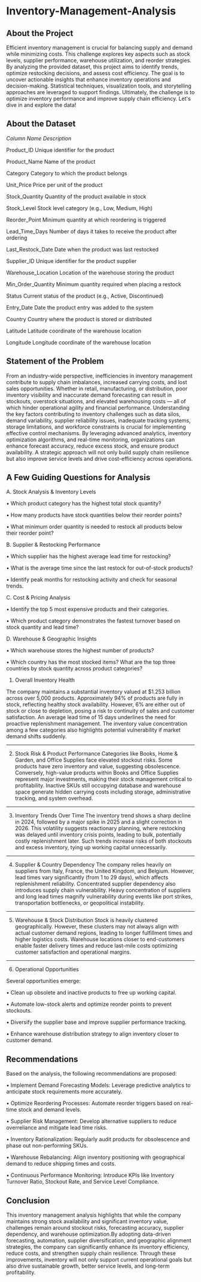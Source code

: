 # Inventory-Management-Analysis

## About the Project

Efficient inventory management is crucial for balancing supply and demand while minimizing costs. This challenge explores key aspects such as stock levels, supplier performance, warehouse utilization, and reorder strategies. By analyzing the provided dataset, this project aims to identify trends, optimize restocking decisions, and assess cost efficiency. The goal is to uncover actionable insights that enhance inventory operations and decision-making. Statistical techniques, visualization tools, and storytelling approaches are leveraged to support findings. Ultimately, the challenge is to optimize inventory performance and improve supply chain efficiency. Let's dive 
in and explore the data!

## About the Dataset

*Column Name Description*

Product_ID Unique identifier for the product

Product_Name Name of the product

Category Category to which the product belongs

Unit_Price Price per unit of the product

Stock_Quantity Quantity of the product available in stock

Stock_Level Stock level category (e.g., Low, Medium, High)

Reorder_Point Minimum quantity at which reordering is triggered

Lead_Time_Days Number of days it takes to receive the product after ordering

Last_Restock_Date Date when the product was last restocked

Supplier_ID Unique identifier for the product supplier

Warehouse_Location Location of the warehouse storing the product

Min_Order_Quantity Minimum quantity required when placing a restock

Status Current status of the product (e.g., Active, Discontinued)

Entry_Date Date the product entry was added to the system

Country Country where the product is stored or distributed

Latitude Latitude coordinate of the warehouse location

Longitude Longitude coordinate of the warehouse location

## Statement of the Problem

From an industry-wide perspective, inefficiencies in inventory management contribute to supply chain imbalances, increased carrying costs, and lost sales opportunities. Whether in retail, manufacturing, or distribution, poor inventory visibility and inaccurate demand forecasting can result in stockouts, overstock situations, and elevated warehousing costs — all of which hinder operational agility and financial performance. Understanding the key factors contributing to inventory challenges such as data silos, demand variability, supplier reliability issues, inadequate tracking systems, storage limitations, and workforce constraints is crucial for implementing effective control mechanisms. By leveraging advanced analytics, inventory optimization algorithms, and real-time monitoring, organizations can enhance forecast accuracy, reduce excess stock, and ensure product availability. A strategic approach will not only build supply chain resilience but also improve service levels and drive cost-efficiency across operations.

## A Few Guiding Questions for Analysis

A. Stock Analysis & Inventory Levels

• Which product category has the highest total stock quantity?

• How many products have stock quantities below their reorder points?

• What minimum order quantity is needed to restock all products below their reorder point?

B. Supplier & Restocking Performance

• Which supplier has the highest average lead time for restocking?

• What is the average time since the last restock for out-of-stock products?

• Identify peak months for restocking activity and check for seasonal trends.

C. Cost & Pricing Analysis

• Identify the top 5 most expensive products and their categories.

• Which product category demonstrates the fastest turnover based on stock quantity and lead time?

D. Warehouse & Geographic Insights

• Which warehouse stores the highest number of products?

• Which country has the most stocked items? What are the top three countries by stock quantity across product categories?

1. Overall Inventory Health 

The company maintains a substantial inventory valued at $1.253 billion across over 5,000 products. Approximately 94% of products are fully in stock, reflecting healthy stock availability. However, 6% are either out of stock or close to depletion, posing a risk to continuity of sales and customer satisfaction. An average lead time of 15 days underlines the need for proactive replenishment management. The inventory value concentration among a few categories also highlights potential vulnerability if market demand shifts suddenly.
________________________________________
2. Stock Risk & Product Performance
Categories like Books, Home & Garden, and Office Supplies face elevated stockout risks. Some products have zero inventory and value, suggesting obsolescence. Conversely, high-value products within Books and Office Supplies represent major investments, making their stock management critical to profitability. Inactive SKUs still occupying database and warehouse space generate hidden carrying costs including storage, administrative tracking, and system overhead.
________________________________________
3. Inventory Trends Over Time
The inventory trend shows a sharp decline in 2024, followed by a major spike in 2025 and a slight correction in 2026. This volatility suggests reactionary planning, where restocking was delayed until inventory crisis points, leading to bulk, potentially costly replenishment later. Such trends increase risks of both stockouts and excess inventory, tying up working capital unnecessarily.
________________________________________
4. Supplier & Country Dependency
The company relies heavily on suppliers from Italy, France, the United Kingdom, and Belgium. However, lead times vary significantly (from 1 to 29 days), which affects replenishment reliability. Concentrated supplier dependency also introduces supply chain vulnerability. Heavy concentration of suppliers and long lead times magnify vulnerability during events like port strikes, transportation bottlenecks, or geopolitical instability.
________________________________________
5. Warehouse & Stock Distribution
Stock is heavily clustered geographically. However, these clusters may not always align with actual customer demand regions, leading to longer fulfillment times and higher logistics costs. Warehouse locations closer to end-customers enable faster delivery times and reduce last-mile costs optimizing customer satisfaction and operational margins.
________________________________________
6. Operational Opportunities

Several opportunities emerge:

• Clean up obsolete and inactive products to free up working capital.

• Automate low-stock alerts and optimize reorder points to prevent stockouts.

• Diversify the supplier base and improve supplier performance tracking.

• Enhance warehouse distribution strategy to align inventory closer to customer demand.

## Recommendations

Based on the analysis, the following recommendations are proposed:

• Implement Demand Forecasting Models: Leverage predictive analytics to anticipate stock requirements more accurately.

• Optimize Reordering Processes: Automate reorder triggers based on real-time stock and demand levels.

• Supplier Risk Management: Develop alternative suppliers to reduce overreliance and mitigate lead time risks.

• Inventory Rationalization: Regularly audit products for obsolescence and phase out non-performing SKUs.

• Warehouse Rebalancing: Align inventory positioning with geographical demand to reduce shipping times and costs.

• Continuous Performance Monitoring: Introduce KPIs like Inventory Turnover Ratio, Stockout Rate, and Service Level Compliance.

## Conclusion

This inventory management analysis highlights that while the company maintains strong stock availability and significant inventory value, challenges remain around stockout risks, forecasting accuracy, supplier dependency, and warehouse optimization.By adopting data-driven forecasting, automation, supplier diversification, and geographic alignment strategies, the company can significantly enhance its inventory efficiency, reduce costs, and strengthen supply chain resilience. Through these improvements, inventory will not only support current operational goals but also drive sustainable growth, better service levels, and long-term profitability.



